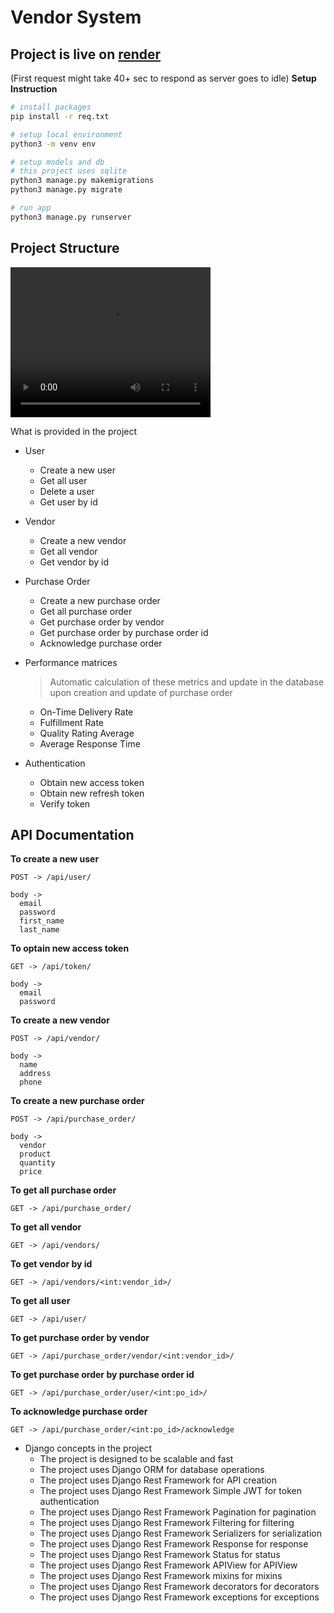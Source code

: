 

# Vendor System

## Project is live on [render](https://vendors-backend.onrender.com)
(First request might take 40+ sec to respond as server goes to idle)
**Setup Instruction**


```bash
# install packages
pip install -r req.txt
```
```bash
# setup local environment
python3 -m venv env
```
```bash
# setup models and db
# this project uses sqlite
python3 manage.py makemigrations
python3 manage.py migrate
```

```bash
# run app
python3 manage.py runserver
```


## Project Structure

<video width="320" height="240" controls>
  <source src="sample.mp4" type="video/mp4">
  Your browser does not support the video tag.
</video>


What is provided in the project

- User
  - Create a new user
  - Get all user
  - Delete a user
  - Get user by id

- Vendor
  - Create a new vendor
  - Get all vendor
  - Get vendor by id
  
- Purchase Order
  - Create a new purchase order
  - Get all purchase order
  - Get purchase order by vendor
  - Get purchase order by purchase order id
  - Acknowledge purchase order

- Performance matrices
  > Automatic calculation of these metrics and update in the database upon creation and update of purchase order
  - On-Time Delivery Rate
  - Fulfillment Rate
  - Quality Rating Average
  - Average Response Time

- Authentication
  - Obtain new access token
  - Obtain new refresh token
  - Verify token



## API Documentation



**To create a new user** <br>

```
POST -> /api/user/

body -> 
  email
  password
  first_name
  last_name
```

**To optain new access token** <br>

```
GET -> /api/token/

body -> 
  email
  password
```

**To create a new vendor** <br>

```
POST -> /api/vendor/

body -> 
  name
  address
  phone
```

**To create a new purchase order** <br>

```
POST -> /api/purchase_order/

body -> 
  vendor
  product
  quantity
  price
```

**To get all purchase order** <br>

```
GET -> /api/purchase_order/
```

**To get all vendor** <br>

```
GET -> /api/vendors/
```

**To get vendor by id** <br>

```
GET -> /api/vendors/<int:vendor_id>/
```

**To get all user** <br>

```
GET -> /api/user/
```

**To get purchase order by vendor** <br>

```
GET -> /api/purchase_order/vendor/<int:vendor_id>/
```

**To get purchase order by purchase order id** <br>

```
GET -> /api/purchase_order/user/<int:po_id>/
```

**To acknowledge purchase order** <br>

```
GET -> /api/purchase_order/<int:po_id>/acknowledge
```

- Django concepts in the project
  - The project is designed to be scalable and fast
  - The project uses Django ORM for database operations
  - The project uses Django Rest Framework for API creation
  - The project uses Django Rest Framework Simple JWT for token authentication
  - The project uses Django Rest Framework Pagination for pagination
  - The project uses Django Rest Framework Filtering for filtering
  - The project uses Django Rest Framework Serializers for serialization
  - The project uses Django Rest Framework Response for response
  - The project uses Django Rest Framework Status for status
  - The project uses Django Rest Framework APIView for APIView
  - The project uses Django Rest Framework mixins for mixins
  - The project uses Django Rest Framework decorators for decorators
  - The project uses Django Rest Framework exceptions for exceptions
